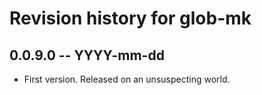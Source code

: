 # Revision history for glob-mk

## 0.0.9.0  -- YYYY-mm-dd

* First version. Released on an unsuspecting world.
